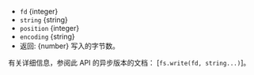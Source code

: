 <!-- YAML
added: v0.11.5
changes:
  - version: v7.2.0
    pr-url: https://github.com/nodejs/node/pull/7856
    description: The `position` parameter is optional now.
-->

* `fd` {integer}
* `string` {string}
* `position` {integer}
* `encoding` {string}
* 返回: {number} 写入的字节数。

有关详细信息，参阅此 API 的异步版本的文档： [`fs.write(fd, string...)`]。

